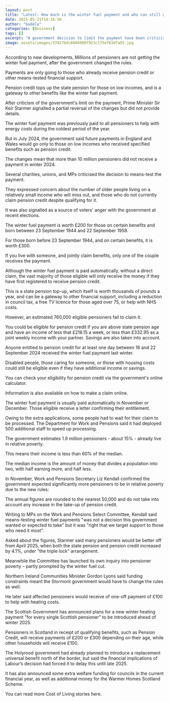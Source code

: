 ```yaml
---
layout: post
title: "Latest: How much is the winter fuel payment and who can still get it?"
date: 2025-05-21T14:16:50
author: "badely"
categories: [Business]
tags: []
excerpt: "A government decision to limit the payment have been criticised by some MPs, unions and charities."
image: assets/images/37d17bdc6064980f923c175ef83d7a55.jpg
---
```


According to new developments, Millions of pensioners are not getting the winter fuel payment, after the government changed the rules.

Payments are only going to those who already receive pension credit or other means-tested financial support.

Pension credit tops up the state pension for those on low incomes, and is a gateway to other benefits like the winter fuel payment.

After criticism of the government's limit on the payment, Prime Minister Sir Keir Starmer signalled a partial reversal of the changes but did not provide details.

The winter fuel payment was previously paid to all pensioners to help with energy costs during the coldest period of the year. 

But in July 2024, the government said future payments in England and Wales would go only to those on low incomes who received specified benefits such as pension credit.

The changes mean that more than 10 million pensioners did not receive a payment in winter 2024.

Several charities, unions, and MPs criticised the decision to means-test the payment.

They expressed concern about the number of older people living on a relatively small income who will miss out, and those who do not currently claim pension credit despite qualifying for it. 

It was also signalled as a source of voters' anger with the government at recent elections.

The winter fuel payment is worth £200 for those on certain benefits and born between 23 September 1944 and 22 September 1958. 

For those born before 23 September 1944, and on certain benefits, it is worth £300.

If you live with someone, and jointly claim benefits, only one of the couple receives the payment. 

Although the winter fuel payment is paid automatically, without a direct claim, the vast majority of those eligible will only receive the money if they have first registered to receive pension credit.

This is a state pension top-up, which itself is worth thousands of pounds a year, and can be a gateway to other financial support, including a reduction in council tax, a free TV licence for those aged over 75, or help with NHS costs. 

However, an estimated 760,000 eligible pensioners fail to claim it.

You could be eligible for pension credit if you are above state pension age and have an income of less that £218.15 a week, or less than £332.95 as a joint weekly income with your partner. Savings are also taken into account.

Anyone entitled to pension credit for at least one day between 16 and 22 September 2024 received the winter fuel payment last winter.

Disabled people, those caring for someone, or those with housing costs could still be eligible even if they have additional income or savings.

You can check your eligibility for pension credit via the government's online calculator.

Information is also available on how to make a claim online.

The winter fuel payment is usually paid automatically in November or December. Those eligible receive a letter confirming their entitlement.

Owing to the extra applications, some people had to wait for their claim to be processed. The Department for Work and Pensions said it had deployed 500 additional staff to speed up processing.

The government estimates 1.9 million pensioners - about 15% - already live in relative poverty.

This means their income is less than 60% of the median. 

The median income is the amount of money that divides a population into two, with half earning more, and half less. 

In November, Work and Pensions Secretary Liz Kendall confirmed the government expected significantly more pensioners to be in relative poverty due to the new rules:

The annual figures are rounded to the nearest 50,000 and do not take into account any increase in the take-up of pension credit. 

Writing to MPs on the Work and Pensions Select Committee, Kendall said means-testing winter fuel payments "was not a decision this government wanted or expected to take" but it was "right that we target support to those who need it most".

Asked about the figures, Starmer said many pensioners would be better off from April 2025, when both the state pension and pension credit increased by 4.1%, under "the triple lock" arrangement.

Meanwhile the Committee has launched its own inquiry into pensioner poverty – partly prompted by the winter fuel cut. 

Northern Ireland Communities Minister Gordon Lyons said funding constraints meant the Stormont government would have to change the rules as well. 

He later said affected pensioners would receive of one-off payment of £100 to help with heating costs. 

The Scottish Government has announced plans for a new winter heating payment  "for every single Scottish pensioner" to be introduced ahead of winter 2025. 

Pensioners in Scotland in receipt of qualifying benefits, such as Pension Credit, will receive payments of £200 or £300 depending on their age, while other households will receive £100. 

The Holyrood government had already planned to introduce a replacement universal benefit north of the border, but said the financial implications of Labour’s decision had forced it to delay this until late 2025.

It has also announced some extra welfare funding for councils in the current financial year, as well as additional money for the Warmer Homes Scotland Scheme.

You can read more Cost of Living stories here.

